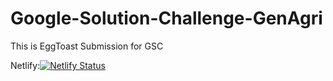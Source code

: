 # Google-Solution-Challenge-GenAgri

This is EggToast Submission for GSC

Netlify:[![Netlify Status](https://api.netlify.com/api/v1/badges/256d5a21-8dcd-4325-b017-b78334ff1943/deploy-status)](https://app.netlify.com/sites/genagri1/deploys)
